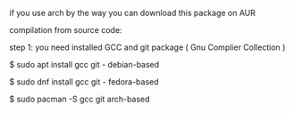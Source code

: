 if you use arch by the way you can download this package on AUR

compilation from source code:

step 1:
you need installed GCC and git package ( Gnu Complier Collection )

$ sudo apt install gcc git - debian-based

$ sudo dnf install gcc git - fedora-based

$ sudo pacman -S gcc git arch-based

